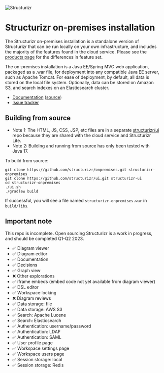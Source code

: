![Structurizr](https://static.structurizr.com/img/structurizr-banner.png)

# Structurizr on-premises installation

The Structurizr on-premises installation is a standalone version of Structurizr that can be run locally on your own infrastructure, and includes the majority of the features found in the cloud service. Please see the [products page](https://structurizr.com/products) for the differences in feature set.

The on-premises installation is a Java EE/Spring MVC web application, packaged as a .war file, for deployment into any compatible Java EE server, such as Apache Tomcat.
For ease of deployment, by default, all data is stored on the local file system. Optionally, data can be stored on Amazon S3, and search indexes on an Elasticsearch cluster.

- [Documentation](https://structurizr.com/share/18571/documentation) ([source](docs))
- [Issue tracker](https://github.com/structurizr/onpremises/issues)

## Building from source

- Note 1: The HTML, JS, CSS, JSP, etc files are in a separate [structurizr/ui](https://github.com/structurizr/ui) repo because they are shared with the cloud service and Structurizr Lite.
- Note 2: Building and running from source has only been tested with Java 17.

To build from source:

```
git clone https://github.com/structurizr/onpremises.git structurizr-onpremises
git clone https://github.com/structurizr/ui.git structurizr-ui
cd structurizr-onpremises
./ui.sh
./gradlew build
```

If successful, you will see a file named `structurizr-onpremises.war` in `build/libs`.

## Important note

This repo is incomplete. Open sourcing Structurizr is a work in progress, and should be completed Q1-Q2 2023.

- ✅ Diagram viewer
- ✅ Diagram editor
- ✅ Documentation
- ✅ Decisions
- ✅ Graph view
- ❌ Other explorations
- ✅ iframe embeds (embed code not yet available from diagram viewer)
- ✅ DSL editor
- ✅ Workspace locking
- ❌ Diagram reviews
- ✅ Data storage: file
- ✅ Data storage: AWS S3
- ✅ Search: Apache Lucene
- ✅ Search: Elasticsearch
- ✅ Authentication: username/password
- ✅ Authentication: LDAP
- ✅ Authentication: SAML
- ✅ User profile page
- ✅ Workspace settings page
- ✅ Workspace users page
- ✅ Session storage: local
- ✅ Session storage: Redis